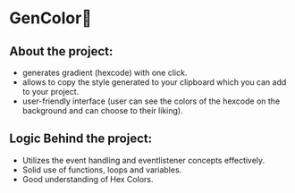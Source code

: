# GenColor🎨
## About the project:
* generates gradient (hexcode) with one click.
* allows to copy the style generated to your clipboard which you can add to your project.
* user-friendly interface (user can see the colors of the hexcode on the background and can choose to their liking).
## Logic Behind the project:
* Utilizes the event handling and eventlistener concepts effectively.
* Solid use of functions, loops and variables.
* Good understanding of Hex Colors.
